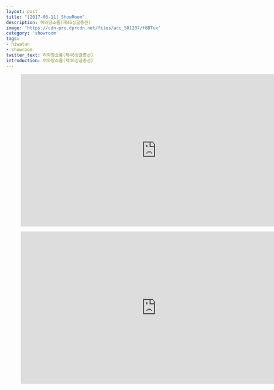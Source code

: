 ```yaml
---
layout: post
title: "[2017-06-11] ShowRoom"
description: 히와땅쇼룸(제46싱글총선)
image: 'https://cdn-pro.dprcdn.net/files/acc_501207/f8BTux'
category: 'showroom'
tags:
- hiwatan
- showroom
twitter_text: 히와땅쇼룸(제46싱글총선)
introduction: 히와땅쇼룸(제46싱글총선)
---
```

<figure class="video_container">
<iframe width="740" height="416" src="https://serviceapi.nmv.naver.com/flash/convertIframeTag.nhn?vid=F75B0668F875EBAFA85957707F7CE007402B&outKey=V126ad0380167effea6c94304ca058cc3ad52dd7c0d97bd919b274304ca058cc3ad52" frameborder="no" scrolling="no" webkitallowfullscreen mozallowfullscreen allowfullscreen></iframe>
</figure>

<figure class="video_container">
<iframe width="740" height="416" src="https://serviceapi.nmv.naver.com/flash/convertIframeTag.nhn?vid=46EA3CAB9C679D20C6D8EAEEFB71A5BD30BF&outKey=V1210923b2eebc79a762f209331f14604dbf01b598521e60af2a5209331f14604dbf0" frameborder="no" scrolling="no" webkitallowfullscreen mozallowfullscreen allowfullscreen></iframe>
</figure>
